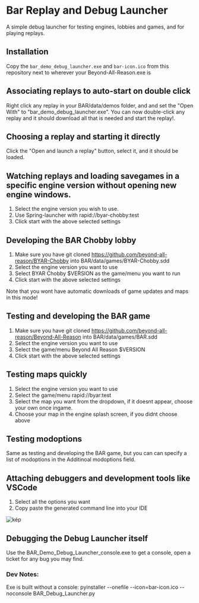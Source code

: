 # Bar Replay and Debug Launcher
A simple debug launcher for testing engines, lobbies and games, and for playing replays. 

## Installation
Copy the `bar_demo_debug_launcher.exe` and `bar-icon.ico` from this repository next to wherever your Beyond-All-Reason.exe is

## Associating replays to auto-start on double click

Right click any replay in your BAR/data/demos folder, and and set the "Open With" to "bar_demo_debug_launcher.exe". You can now double-click any replay and it should download all that is needed and start the replay!.

## Choosing a replay and starting it directly

Click the "Open and launch a replay" button, select it, and it should be loaded. 

## Watching replays and loading savegames in a specific engine version without opening new engine windows. 

1. Select the engine version you wish to use.
2. Use Spring-launcher with rapid://byar-chobby:test
3. Click start with the above selected settings 

## Developing the BAR Chobby lobby

1. Make sure you have git cloned https://github.com/beyond-all-reason/BYAR-Chobby into BAR/data/games/BYAR-Chobby.sdd
2. Select the engine version you want to use
3. Select BYAR Chobby $VERSION as the game/menu you want to run
4. Click start with the above selected settings 

Note that you wont have automatic downloads of game updates and maps in this mode!

## Testing and developing the BAR game

1. Make sure you have git cloned https://github.com/beyond-all-reason/Beyond-All-Reason into BAR/data/games/BAR.sdd
2. Select the engine version you want to use
3. Select the game/menu Beyond All Reason $VERSION
4. Click start with the above selected settings 

## Testing maps quickly

1. Select the engine version you want to use
2. Select the game/menu rapid://byar:test
4. Select the map you want from the dropdown, if it doesnt appear, choose your own once ingame. 
5. Choose your map in the engine splash screen, if you didnt choose above

## Testing modoptions

Same as testing and developing the BAR game, but you can can specify a list of modoptions in the Additinoal modoptions field. 

## Attaching debuggers and development tools like VSCode

1. Select all the options you want
2. Copy paste the generated command line into your IDE

![kép](https://user-images.githubusercontent.com/109391/198118232-67bb8956-d976-4c88-9ade-da48e1a735e7.png)

## Debugging the Debug Launcher itself

Use the BAR_Demo_Debug_Launcher_console.exe to get a console, open a ticket for any bug you may find. 

### Dev Notes:

Exe is built without a console:
pyinstaller --onefile --icon=bar-icon.ico --noconsole BAR_Debug_Launcher.py

